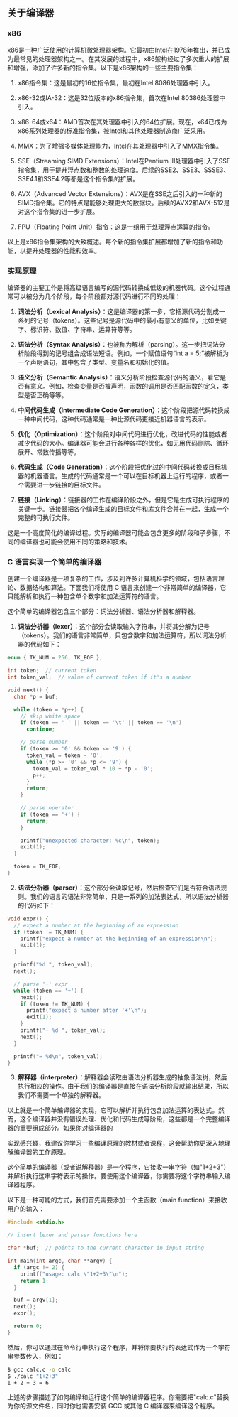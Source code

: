 ## 关于编译器

### x86

x86是一种广泛使用的计算机微处理器架构。它最初由Intel在1978年推出，并已成为最常见的处理器架构之一。在其发展的过程中，x86架构经过了多次重大的扩展和增强，添加了许多新的指令集。以下是x86架构的一些主要指令集：

1. x86指令集：这是最初的16位指令集，最初在Intel 8086处理器中引入。

2. x86-32或IA-32：这是32位版本的x86指令集，首次在Intel 80386处理器中引入。

3. x86-64或x64：AMD首次在其处理器中引入的64位扩展。现在，x64已成为x86系列处理器的标准指令集，被Intel和其他处理器制造商广泛采用。

4. MMX：为了增强多媒体处理能力，Intel在其处理器中引入了MMX指令集。

5. SSE（Streaming SIMD Extensions）：Intel在Pentium III处理器中引入了SSE指令集，用于提升浮点数和整数的处理速度。后续的SSE2、SSE3、SSSE3、SSE4.1和SSE4.2等都是这个指令集的扩展。

6. AVX（Advanced Vector Extensions）：AVX是在SSE之后引入的一种新的SIMD指令集。它的特点是能够处理更大的数据块。后续的AVX2和AVX-512是对这个指令集的进一步扩展。

7. FPU（Floating Point Unit）指令：这是一组用于处理浮点运算的指令。

以上是x86指令集架构的大致概述。每个新的指令集扩展都增加了新的指令和功能，以提升处理器的性能和效率。


### 实现原理

编译器的主要工作是将高级语言编写的源代码转换成低级的机器代码。这个过程通常可以被分为几个阶段，每个阶段都对源代码进行不同的处理：

1. **词法分析（Lexical Analysis）**：这是编译器的第一步，它把源代码分割成一系列的记号（tokens）。这些记号是源代码中的最小有意义的单位，比如关键字、标识符、数值、字符串、运算符等等。

2. **语法分析（Syntax Analysis）**：也被称为解析（parsing）。这一步把词法分析阶段得到的记号组合成语法短语。例如，一个赋值语句“int a = 5;”被解析为一个声明语句，其中包含了类型、变量名和初始化的值。

3. **语义分析（Semantic Analysis）**：语义分析阶段检查源代码的语义，看它是否有意义。例如，检查变量是否被声明，函数的调用是否匹配函数的定义，类型是否正确等等。

4. **中间代码生成（Intermediate Code Generation）**：这个阶段把源代码转换成一种中间代码，这种代码通常是一种比源代码更接近机器语言的表示。

5. **优化（Optimization）**：这个阶段对中间代码进行优化，改进代码的性能或者减少代码的大小。编译器可能会进行各种各样的优化，如无用代码删除、循环展开、常数传播等等。

6. **代码生成（Code Generation）**：这个阶段把优化过的中间代码转换成目标机器的机器语言。生成的代码通常是一个可以在目标机器上运行的程序，或者一个需要进一步链接的目标文件。

7. **链接（Linking）**：链接器的工作在编译阶段之外，但是它是生成可执行程序的关键一步。链接器把各个编译生成的目标文件和库文件合并在一起，生成一个完整的可执行文件。

这是一个高度简化的编译过程。实际的编译器可能会包含更多的阶段和子步骤，不同的编译器也可能会使用不同的策略和技术。

### C 语言实现一个简单的编译器

创建一个编译器是一项复杂的工作，涉及到许多计算机科学的领域，包括语言理论、数据结构和算法。下面我们将使用 C 语言来创建一个非常简单的编译器，它只能解析和执行一种包含单个数字和加法运算符的语言。

这个简单的编译器包含三个部分：词法分析器、语法分析器和解释器。

1. **词法分析器（lexer）**：这个部分会读取输入字符串，并将其分解为记号（tokens）。我们的语言非常简单，只包含数字和加法运算符，所以词法分析器的代码如下：

```c
enum { TK_NUM = 256, TK_EOF };

int token;  // current token
int token_val;  // value of current token if it's a number

void next() {
  char *p = buf;

  while (token = *p++) {
    // skip white space
    if (token == ' ' || token == '\t' || token == '\n')
      continue;

    // parse number
    if (token >= '0' && token <= '9') {
      token_val = token - '0';
      while (*p >= '0' && *p <= '9') {
        token_val = token_val * 10 + *p - '0';
        p++;
      }
      return;
    }

    // parse operator
    if (token == '+') {
      return;
    }

    printf("unexpected character: %c\n", token);
    exit(1);
  }

  token = TK_EOF;
}
```

2. **语法分析器（parser）**：这个部分会读取记号，然后检查它们是否符合语法规则。我们的语言的语法非常简单，只是一系列的加法表达式，所以语法分析器的代码如下：

```c
void expr() {
  // expect a number at the beginning of an expression
  if (token != TK_NUM) {
    printf("expect a number at the beginning of an expression\n");
    exit(1);
  }

  printf("%d ", token_val);
  next();

  // parse '+' expr
  while (token == '+') {
    next();
    if (token != TK_NUM) {
      printf("expect a number after '+'\n");
      exit(1);
    }
    printf("+ %d ", token_val);
    next();
  }

  printf("= %d\n", token_val);
}
```

3. **解释器（interpreter）**：解释器会读取由语法分析器生成的抽象语法树，然后执行相应的操作。由于我们的编译器是直接在语法分析阶段就输出结果，所以我们不需要一个单独的解释器。

以上就是一个简单编译器的实现，它可以解析并执行包含加法运算的表达式。然而，这个编译器并没有错误处理、优化和代码生成等阶段，这些都是一个完整编译器的重要组成部分。如果你对编译器的

实现感兴趣，我建议你学习一些编译原理的教材或者课程，这会帮助你更深入地理解编译器的工作原理。


这个简单的编译器（或者说解释器）是一个程序，它接收一串字符（如"1+2+3"）并解析执行这串字符表示的操作。要使用这个编译器，你需要将这个字符串输入编译器程序。

以下是一种可能的方式，我们首先需要添加一个主函数（main function）来接收用户的输入：

```c
#include <stdio.h>

// insert lexer and parser functions here

char *buf;  // points to the current character in input string

int main(int argc, char **argv) {
  if (argc != 2) {
    printf("usage: calc \"1+2+3\"\n");
    return 1;
  }

  buf = argv[1];
  next();
  expr();

  return 0;
}
```

然后，你可以通过在命令行中执行这个程序，并将你要执行的表达式作为一个字符串参数传入，例如：

```bash
$ gcc calc.c -o calc
$ ./calc "1+2+3"
1 + 2 + 3 = 6
```

上述的步骤描述了如何编译和运行这个简单的编译器程序。你需要把"calc.c"替换为你的源文件名，同时你也需要安装 GCC 或其他 C 编译器来编译这个程序。


